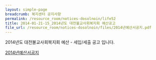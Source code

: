 ```yaml
--- 
layout: simple-page 
breadcrumb: 복지센터 공지사항 
permalink: /resource_room/notices-dosolnoin/life52
title: 2014-01-21-15_2014년도 대전불교사회복지회 예산공고
file_url: /resource_room/notices-dosolnoin/files/2014년예산서공지.pdf
--- 
```



2014년도 대전불교사회복지회 예산 - 세입/세출 공고 입니다.

[2014년예산서공지](/resource_room/notices-dosolnoin/files/2014년예산서공지.pdf)
